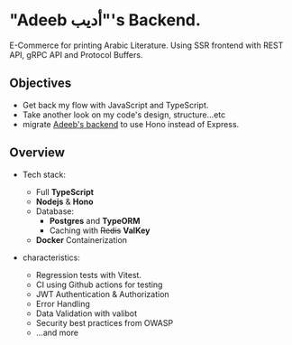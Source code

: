 # "Adeeb أديب"'s Backend.
E-Commerce for printing Arabic Literature. Using SSR frontend with REST API, gRPC API and Protocol Buffers.

## Objectives

- Get back my flow with JavaScript and TypeScript.
- Take another look on my code's design, structure...etc
- migrate [Adeeb's backend](https://github.com/M-Shrief/Adeeb_ExpressTS_Postgres) to use Hono instead of Express. 

## Overview

- Tech stack:
  - Full **TypeScript**
  - **Nodejs** & **Hono**
  - Database:
    - **Postgres** and **TypeORM**
    - Caching with ~~Redis~~ **ValKey**
  - **Docker** Containerization

- characteristics:
  - Regression tests with Vitest.
  - CI using Github actions for testing
  - JWT Authentication & Authorization
  - Error Handling
  - Data Validation with valibot
  - Security best practices from OWASP
  - …and more
 